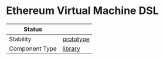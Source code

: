 <!---
Licensed to the Apache Software Foundation (ASF) under one or more contributor license agreements. See the NOTICE
file distributed with this work for additional information regarding copyright ownership. The ASF licenses this file
to You under the Apache License, Version 2.0 (the "License"); you may not use this file except in compliance with the
License. You may obtain a copy of the License at
 *
http://www.apache.org/licenses/LICENSE-2.0
 *
Unless required by applicable law or agreed to in writing, software distributed under the License is distributed on
an "AS IS" BASIS, WITHOUT WARRANTIES OR CONDITIONS OF ANY KIND, either express or implied. See the License for the
specific language governing permissions and limitations under the License.
 --->
# Ethereum Virtual Machine DSL

| Status         |             |
|----------------|-------------|
| Stability      | [prototype] |
| Component Type | [library]   |

[prototype]:https://github.com/apache/incubator-tuweni/tree/main/docs#prototype
[library]:https://github.com/apache/incubator-tuweni/tree/main/docs#library